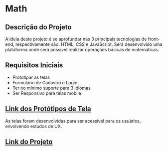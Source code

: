 # Math

## Descrição do Projeto

A ideia deste projeto é se aprofundar nas 3 principais tecnologias de front-end, respectivamente são: HTML, CSS e JavaScript.
Será desenvolvido uma plataforma onde será possível realizar operações básicas de matemáticas.

## Requisitos Iniciais

- Prototipar as telas
- Formulário de Cadastro e Login
- Ter no mínimo suporte para 3 idiomas
- Ser Responsivo para telas mobile

## [Link dos Protótipos de Tela](https://www.figma.com/file/BaTqXb1scEN9yNeQABhdlR/Math)

As telas foram desenvolvidas para ser acessível para os usuários, envolvendo estudos de UX.

## [Link do Projeto](https://math-waasleey.netlify.app)
